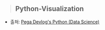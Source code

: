 > ## Python-Visualization

- 출처: [Pega Devlog's Python (Data Science)](https://jehyunlee.github.io/categories/Python/Data-Science/)
